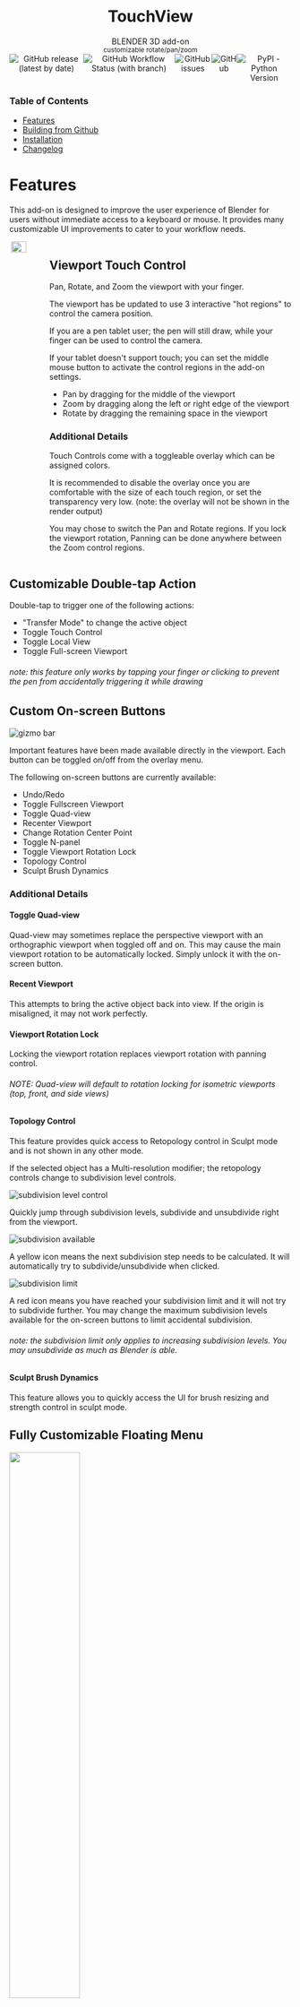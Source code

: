 <div align="center" style="display: flex; flex-direction: column; align-items: center; justify-content: center;">
  <h1>TouchView</h1>
  <div>BLENDER 3D add-on</div>
  <div><sup>customizable rotate/pan/zoom</sup></div>
  <div style="display: flex; flex-direction: row;">
    <img alt="GitHub release (latest by date)" src="https://img.shields.io/github/v/release/nendotools/touchview?style=flat-square">
    <img alt="GitHub Workflow Status (with branch)" src="https://img.shields.io/github/actions/workflow/status/nendotools/touchview/linting.yml?style=flat-square">
    <img alt="GitHub issues" src="https://img.shields.io/github/issues-raw/nendotools/touchview?style=flat-square">
    <img alt="GitHub" src="https://img.shields.io/github/license/nendotools/touchview?style=flat-square">
    <img alt="PyPI - Python Version" src="https://img.shields.io/pypi/pyversions/fake-bpy-module-latest?style=flat-square">
  </div>
</div>

### Table of Contents

- [Features](https://github.com/nendotools/touchview#features)
- [Building from Github](https://github.com/nendotools/touchview#building-from-github)
- [Installation](https://github.com/nendotools/touchview#installation)
- [Changelog](https://github.com/nendotools/touchview#changelog)

# Features

This add-on is designed to improve the user experience of Blender for users without immediate access to a keyboard or mouse. It provides many customizable UI improvements to cater to your workflow needs.

<div style="display:flex; flex-direction:row;">
<img align="right" src="/docs/simple_demo.gif" width="40%">
<div width="60%">
<h2>Viewport Touch Control</h2>

Pan, Rotate, and Zoom the viewport with your finger.

The viewport has be updated to use 3 interactive "hot regions" to control the camera position.

If you are a pen tablet user; the pen will still draw, while your finger can be used to control the camera.

If your tablet doesn't support touch; you can set the middle mouse button to activate the control regions in the add-on settings.

- Pan by dragging for the middle of the viewport
- Zoom by dragging along the left or right edge of the viewport
- Rotate by dragging the remaining space in the viewport

<h3>Additional Details</h3>

Touch Controls come with a toggleable overlay which can be assigned colors.

It is recommended to disable the overlay once you are comfortable with the size of each touch region, or set the transparency very low. (note: the overlay will not be shown in the render output)

You may chose to switch the Pan and Rotate regions. If you lock the viewport rotation, Panning can be done anywhere between the Zoom control regions.

</div>
</div>

## Customizable Double-tap Action

Double-tap to trigger one of the following actions:

- "Transfer Mode" to change the active object
- Toggle Touch Control
- Toggle Local View
- Toggle Full-screen Viewport

###### _note:_ this feature only works by tapping your finger or clicking to prevent the pen from accidentally triggering it while drawing

## Custom On-screen Buttons

![gizmo bar](/docs/gizmo_bar.png)

Important features have been made available directly in the viewport. Each button can be toggled on/off from the overlay menu.

The following on-screen buttons are currently available:

- Undo/Redo
- Toggle Fullscreen Viewport
- Toggle Quad-view
- Recenter Viewport
- Change Rotation Center Point
- Toggle N-panel
- Toggle Viewport Rotation Lock
- Topology Control
- Sculpt Brush Dynamics

### Additional Details

#### Toggle Quad-view

Quad-view may sometimes replace the perspective viewport with an orthographic viewport when toggled off and on. This may cause the main viewport rotation to be automatically locked. Simply unlock it with the on-screen button.

#### Recent Viewport

This attempts to bring the active object back into view. If the origin is misaligned, it may not work perfectly.

#### Viewport Rotation Lock

Locking the viewport rotation replaces viewport rotation with panning control.

###### _NOTE:_ Quad-view will default to rotation locking for isometric viewports (top, front, and side views)

#### Topology Control

This feature provides quick access to Retopology control in Sculpt mode and is not shown in any other mode.

If the selected object has a Multi-resolution modifier; the retopology controls change to subdivision level controls.

![subdivision level control](/docs/sub-div_level.png)

Quickly jump through subdivision levels, subdivide and unsubdivide right from the viewport.

![subdivision available](/docs/subdiv_available.png)

A yellow icon means the next subdivision step needs to be calculated. It will automatically try to subdivide/unsubdivide when clicked.

![subdivision limit](/docs/subdiv_limit.png)

A red icon means you have reached your subdivision limit and it will not try to subdivide further. You may change the maximum subdivision levels available for the on-screen buttons to limit accidental subdivision.

###### _note:_ the subdivision limit only applies to increasing subdivision levels. You may unsubdivide as much as Blender is able.

#### Sculpt Brush Dynamics

This feature allows you to quickly access the UI for brush resizing and strength control in sculpt mode.

## Fully Customizable Floating Menu

<img src="/docs/sample_menu.png" width="50%">

This button allows you to assign up to 8 commands, unique to each edit mode (object, sculpt, texture paint, weight paint, etc) and reposition it where ever you want, to best fit your workspace. If you don't need it, simply disable it in the settings menu.

# Feature Roadmap

If you have a suggestion for more features, please check if it's on this list before submitting a request on Github.

I'm continuing to look at features which could improve the experience of Blender without adding too much clutter to the UI.

Currently, I'm planning to add the following features:

> - better 3D gizmos for edit mode
> - control gizmo enum (flip through object gizmos in sculpt mode)

This list will change as I explore options and get more user feedback.

# Building from Github

Building the addon zip can be done by using the included `bundle.sh` script. Simply run:

```
./bundle.sh
```

It will output the files to include and generate a new ZIP file:

```
$ ./bundle.sh
  adding: touchview/ (stored 0%)
  adding: touchview/lib/ (stored 0%)
  adding: touchview/lib/Gizmos.py (deflated 77%)
  adding: touchview/lib/items.py (deflated 68%)
  adding: touchview/lib/Operators.py (deflated 80%)
  adding: touchview/lib/Overlay.py (deflated 73%)
  adding: touchview/lib/Panel.py (deflated 69%)
  adding: touchview/lib/touch_input.py (deflated 69%)
  adding: touchview/lib/__init__.py (deflated 70%)
  adding: touchview/Settings.py (deflated 76%)
  adding: touchview/__init__.py (deflated 51%)
```

The final ZIP can be found in:

```
./bin/touchview.zip
```

# Installation

In Blender, open `Edit` > `Preferences...`.

Navigate to the `Add-ons` tab.

Click `Install...` and navigate to the `touchview.zip` file.

Select it and click `Install Add-on`.

###### _note:_ You do not need to extract it, first. Simply install the ZIP, directly

# Changelog

<details open><summary><b>v2.7.0</b></summary><br>

- `ADDED` : relative remesh
- `UPDATED` : fixed error when disabling add-on

</details>

<details open><summary><b>v2.6.0</b></summary><br>

- `UPDATED` : code spec now based on flake8
- `UPDATED` : added alternative action for TransferMode when used in OBJECT mode
- `UPDATED` : fixed desktop scaling issue with radial gizmo menu
- `UPDATED` : fixed toggle touch gizmo and RC/DC action
- `UPDATED` : fixed error message when rotation locked and pan/rotate swapped

</details>

<details open><summary><b>v2.5.0</b></summary><br>

- `ADDED` : Gizmo size control
- `UPDATED` : moved operators into folder

</details>

<details open><summary><b>v2.4.0</b></summary><br>

- `UPDATED` : preferences access simplified with utility function
- `ADDED` : single-input mode now activates large floating toggle button

</details>

<details open><summary><b>v2.3.0</b></summary><br>

- `ADDED` : Input Mode selection (for devices with only touch or pen support)

</details>

<details open><summary><b>v2.2.0</b></summary><br>

- `ADDED` : Toggle control gizmo (translate, rotate, scale, none)
- `UPDATED` : Added Brush dynamics (from sculpt mode) to paint modes
  - <span style="font-size: 0.6em">NOTE: some paint/sculpt modes when in 2D/Draw canvas mode aren't yet hooked up to brush dynamics </span>

</details>

<details open><summary><b>v2.1.0</b></summary><br>

- `ADDED` : Right Click Actions
- `UPDATED` : Preferences and N-Panel restructure

</details>

<details open><summary><b>v2.0.0</b></summary><br>

- `UPDATED` : Gizmos-related code simplified and reorganized for easier management
- `ADDED` : floating gizmo bar and floating gizmo radial menu modes
- `ADDED` : customizable gizmo menu spacing
- `UPDATED` : viewport safe area calculation
- `UPDATED` : floating action menu to use same move/access functionality as floating radial menu
- `ADDED` : 8th custom action for floating action menu

</details>

<details><summary><b>v1.2.4</b></summary><br>

- `ADDED` : Toggle Double-tap action on/off

</details>

<details><summary><b>v1.2.3</b></summary><br>

- `ADDED` : Sculpt Brush Dynamics
- `UPDATED` : Viewport rotation in sculpt mode automatically sets pivot to mesh under touch point

</details>

<details><summary><b>v1.2.2</b></summary><br>

- `UPDATED` : Gizmo panel layout split

</details>

<details><summary><b>v1.2.1</b></summary><br>

- `REMOVED` : Middle Mouse keybind
- `REMOVED` : viewport rotation lock when using the Grease Pencil

</details>

<details><summary><b>v1.2.0</b></summary><br>

- `BREAKING`: This version requires previous version to be disabled before install
- `UPDATED` : Improved Pen detection and simplified key configs
- `ADDED` : Support for various 2D and 2D-like views (Image Editor, UV Editor, 2D Animation, Compositing, etc)

</details>

<details><summary><b>v1.1.2</b></summary><br>

- `ADDED` : Support for Node Editor

</details>

<details><summary><b>v1.1.1</b></summary><br>

- `ADDED` : minor fix to pen detection

</details>

<details><summary><b>v1.1.0</b></summary><br>

- `ADDED` : Independent toggle for entire gizmo bar
- `ADDED` : Customizable double-tap actions
- `ADDED` : Multi-resolution level limiter and gizmo status color

</details>

<details><summary><b>v1.0.1</b></summary><br>

- `ADDED` : Optional include for MIDDLEMOUSE when disabling/enabling touch controls
- `FIXED` : Preferences bug preventing toggle of floating Gizmo

</details>

<details><summary><b>v1.0.0</b></summary><br>

- `ADDED` : Toggle swap pan/rotate regions
- `ADDED` : Toggle floating menu button to N Panel
- `UPDATED` : Disabling touch controls no longer removes overlay (hot regions still work with custom keybinds and MIDDLEMOUSE)
- `UPDATED` : Disabling touch controls restores default LEFTMOUSE functionality

</details>

<details><summary><b>v0.9.6</b></summary><br>

- `ADDED` : undo/redo gizmo
- `ADDED` : overlay color selection
- `ADDED` : touch control toggle in settings
- `ADDED` : Alt+T to toggle touch controls
- `UPDATED` : N Panel now includes extra settings from addon menu
- `UPDATED` : Lock Rotation now addresses quadview data replication bug
- `UPDATED` : Limited floating gizmo to viewport area
- `UPDATED` : code cleanup and additional structure tweaks
- `REMOVED` : Gizmo Tooltips

</details>

<details><summary><b>v0.9.5</b></summary><br>

- `ADDED` : multires modifier support to gizmo bar (shows retopology tools when no modifier is present)
- `FIXED` : Gizmos now properly follow mode visibility rules
- `FIXED` : Double-tap selection now only runs in appropriate viewport modes

</details>

<details><summary><b>v0.9.4</b></summary><br>

- `ADDED` : Support for menus in floating gizmo
- `ADDED` : Mode-specific options for floating gizmo
- `UPDATED` : Dependence on active_object for mode detection
- `UPDATED` : Classes to follow Blender naming conventions
- `UPDATED` : Keymaps for touchview in all context
- `UPDATED` : Keymaps for context action assigned to pen

</details>

<details><summary><b>v0.9.3</b></summary><br>

- `ADDED` : Sculpt pivot mode gizmo
- `ADDED` : Customizable floating menu

</details>

<details><summary><b>v0.9.2</b></summary><br>

- `FIXED` : Issue delaying overlay viewport binding
- `FIXED` : Gizmo tools/panel overlap issue when "Region Overlap" enabled
- `REMOVED` : Viewport manager class
- `REMOVED` : Default keymap causing Move Operator to trigger when dragging over non-modal gizmos

</details>

<details><summary><b>v0.9.1</b></summary><br>

- `ADDED` : Tap for menu scroll

</details>

<details><summary><b>v0.9</b></summary><br>

- `ADDED` : N-Panel gizmo
- `UPDATED` : Code restructure
- `FIXED` : Dragging over gizmo moves selected object

</details>

<details><summary><b>v0.8</b></summary><br>

- `ADDED` : Gizmo to toggle fullscreen mode
- `UPDATED` : Settings to addon preferences to save across projects and scenes
- `FIXED` : Bugs impacting user experience
- `FIXED` : Doubletap now selects/activates tapped object instead of triggering fullscreen

</details>

<details><summary><b>v0.7</b></summary><br>

- `ADDED` : Gizmos for key features
- `ADDED` : Hide/show Gizmo and layout options
- `ADDED` : Locked viewport rotation for isometric viewports in quadview to address lock/unlock inconsistencies
- `FIXED` : Fullscreen Toggle no longer maximizes the window, only expands the View3D region

</details>

<details><summary><b>v0.6</b></summary><br>

- `UPDATED` : Scale of viewport overlay settings for more precision
- `FIXED` : Issues with determining locked state with quadviews

</details>

<details><summary><b>v0.5</b></summary><br>

- `ADDED` : Camera rotation lock in N-panel
- `FIXED` : Quad-view overlay compatibility
- `FIXED` : Rotation with panning when rotation is locked
- `FIXED` : Issue when locking view to Object or 3D Cursor

</details>

<details><summary><b>v0.4</b></summary><br>

- `ADDED` : Double-tap to toggle "focus" mode
- `ADDED` : Toggle Tools LEFT/RIGHT in UI

</details>

<details><summary><b>v0.3</b></summary><br>

- `FIXED` : Incorrect viewport calculation when N-panel is open
- `FIXED` : Refactored screen/area management code (additional major refactor needed)

</details>

<details><summary><b>v0.2</b></summary><br/>

- `FIXED` : Minor bug fixes and code cleanup

</details>

<details><summary><b>v0.1</b></summary><br>

- `ADDED` : Camera dolly on left and right of viewport
- `ADDED` : Camera pan from center of viewport
- `ADDED` : Camera rotate in any other area of viewport
- `ADDED` : Toggleable overlay to simplify resizing controls

</details>

# Issues

> Please [report any issues](https://github.com/nendotools/touchview/issues) you find and I'll do my best to address them.

> The add-on is free, but if it helps you, please consider [supporting me](https://nendo.gumroad.com/l/touchview).
